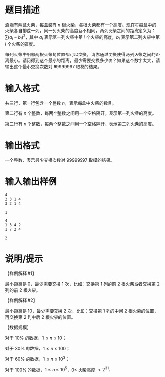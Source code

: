 # 题目描述

涵涵有两盒火柴，每盒装有 $n$ 根火柴，每根火柴都有一个高度。现在将每盒中的火柴各自排成一列，同一列火柴的高度互不相同，两列火柴之间的距离定义为：$\sum (a_i-b_i)^2$，其中 $a_i$ 表示第一列火柴中第 $i$ 个火柴的高度，$b_i$ 表示第二列火柴中第 $i$ 个火柴的高度。

每列火柴中相邻两根火柴的位置都可以交换，请你通过交换使得两列火柴之间的距离最小。请问得到这个最小的距离，最少需要交换多少次？如果这个数字太大，请输出这个最小交换次数对 $99999997$ 取模的结果。

# 输入格式

共三行，第一行包含一个整数 $n$，表示每盒中火柴的数目。

第二行有 $n$ 个整数，每两个整数之间用一个空格隔开，表示第一列火柴的高度。

第三行有 $n$ 个整数，每两个整数之间用一个空格隔开，表示第二列火柴的高度。

# 输出格式

一个整数，表示最少交换次数对 $99999997$ 取模的结果。

# 输入输出样例

```input1
4
2 3 1 4
3 2 1 4
```

```output1
1
```

```input2
4
1 3 4 2
1 7 2 4
```

```output2
2
```

# 说明/提示

【样例解释 #1】

最小距离是 $0$，最少需要交换 $1$ 次，比如：交换第 $1$ 列的前 $2$ 根火柴或者交换第 $2$ 列的前 $2$ 根火柴。

【样例解释 #2】

最小距离是 $10$，最少需要交换 $2$ 次，比如：交换第 $1$ 列的中间 $2$ 根火柴的位置，再交换第 $2$ 列中后 $2$ 根火柴的位置。

【数据规模】

对于 $10 \%$ 的数据，$1 \leq n \leq 10$；

对于 $30 \%$ 的数据，$1 \leq n \leq 100$；

对于 $60 \%$ 的数据，$1 \leq n \leq {10}^3$；

对于 $100 \%$ 的数据，$1 \leq n \leq {10}^5$，$0 \leq$ 火柴高度 $< 2^{31}$。

